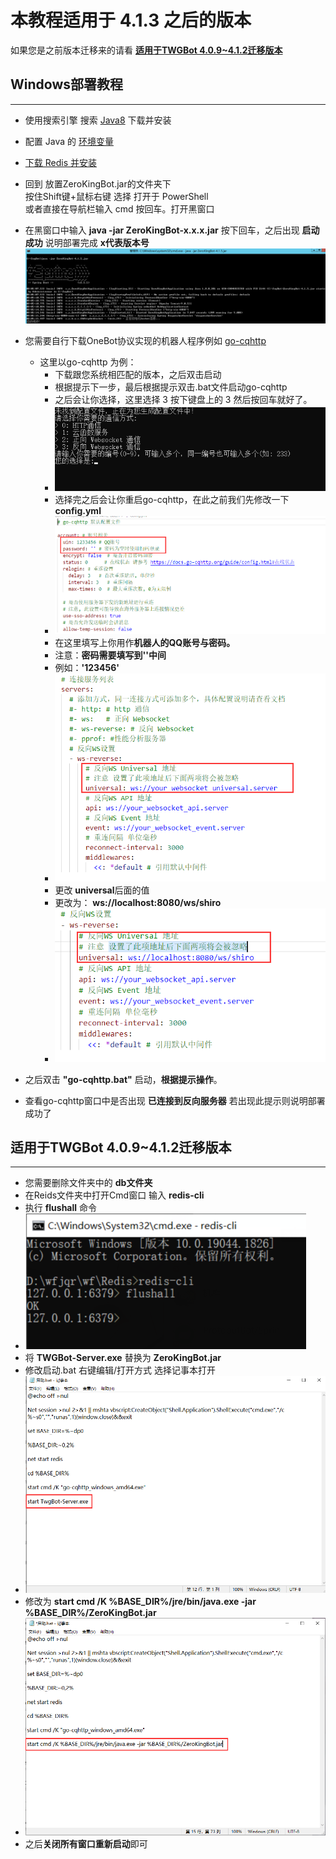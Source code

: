 # 本教程适用于 4.1.3 之后的版本
如果您是之前版本迁移来的请看 <a href="#update">**适用于TWGBot 4.0.9~4.1.2迁移版本**</a>
  
Windows部署教程
---
---
- 使用搜索引擎 搜索 [Java8](https://www.java.com/zh-CN/) 下载并安装
- 配置 Java 的 [环境变量](https://zhuanlan.zhihu.com/p/146558611)
- [下载 Redis 并安装](https://redis.com.cn/redis-installation.html)
- 回到 放置ZeroKingBot.jar的文件夹下 <br/>
  按住Shift键+鼠标右键 选择 打开于 PowerShell<br/>
  或者直接在导航栏输入 cmd 按回车。打开黑窗口
- 在黑窗口中输入 **java -jar ZeroKingBot-x.x.x.jar** 按下回车，之后出现 **启动成功** 说明部署完成 **x代表版本号**
  ![](../.github/image/winJar.png)

- 您需要自行下载OneBot协议实现的机器人程序例如 [go-cqhttp](https://github.com/Mrs4s/go-cqhttp/releases)
  - 这里以go-cqhttp 为例：
     - 下载跟您系统相匹配的版本，之后双击启动
     - 根据提示下一步，最后根据提示双击.bat文件启动go-cqhttp
     - 之后会让你选择，这里选择 3  按下键盘上的 3 然后按回车就好了。
     - ![](../.github/image/go-cqhttp-config.png)
     - 选择完之后会让你重启go-cqhttp，在此之前我们先修改一下 **config.yml**
     - ![](../.github/image/go-cqhttp-up.png)
     - 在这里填写上你用作**机器人的QQ账号与密码。**
     - 注意：**密码需要填写到''中间**
     - 例如：**'123456'**
     - ![](../.github/image/go-cqhttp-ws.png)
     - 更改 **universal**后面的值
     - 更改为： **ws://localhost:8080/ws/shiro**
     - ![](../.github/image/go-cqhttp-lows.png)
- 之后双击 **"go-cqhttp.bat"** 启动，**根据提示操作**。
- 查看go-cqhttp窗口中是否出现 **已连接到反向服务器** 若出现此提示则说明部署成功了




适用于TWGBot 4.0.9~4.1.2迁移版本
---
---
<p id="update"></p>

- 您需要删除文件夹中的 **db文件夹** 
- 在Reids文件夹中打开Cmd窗口 输入 **redis-cli**
- 执行 **flushall** 命令
- ![](../.github/image/redis.png)
- 将 **TWGBot-Server.exe**  替换为 **ZeroKingBot.jar** 
- 修改启动.bat 右键编辑/打开方式 选择记事本打开
- ![](../.github/image/up.png)
- 修改为 **start cmd /K %BASE_DIR%/jre/bin/java.exe -jar %BASE_DIR%/ZeroKingBot.jar**
- ![](../.github/image/upd.png)
- 之后**关闭所有窗口重新启动**即可

